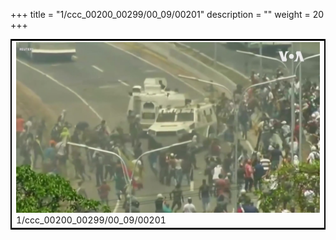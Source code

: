 +++
title = "1/ccc_00200_00299/00_09/00201"
description = ""
weight = 20
+++

<table style="border:2px solid black;max-width:800px;max-height:800px;" 
><tr><td>
<img class="center-fit-jpg"
src="/jpg_/aaa_20190430_NxaOmWaI8sI_00200.jpg">
1/ccc_00200_00299/00_09/00201
</img></td></tr></table>
